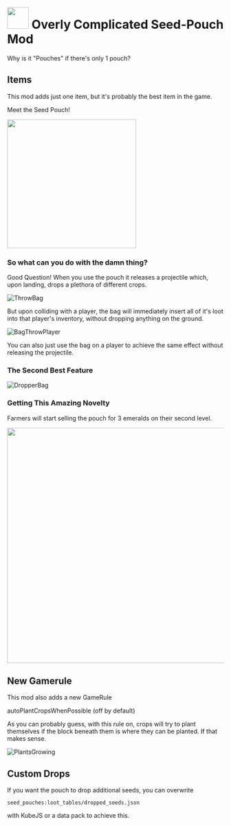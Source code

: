 # <img src="https://user-images.githubusercontent.com/104443436/174792973-21d1973b-2513-462d-8d2c-cea9bb11ed6a.png" width="50"> Overly Complicated Seed-Pouch Mod

 Why is it "Pouches" if there's only 1 pouch?
 
 ## Items
 This mod adds just one item, but it's probably the best item in the game.
 
 Meet the Seed Pouch!
 
 <img src="https://user-images.githubusercontent.com/104443436/174796518-9a2e2bea-071b-4a3e-aa04-66b63e740b0a.png" width="300">
 
 ### So what can you do with the damn thing?
 
 Good Question! When you use the pouch it releases a projectile which, upon landing, drops a plethora of different crops.

![ThrowBag](https://user-images.githubusercontent.com/104443436/174799839-f14a1575-925d-4d1e-85dd-467eeb5ef29c.gif)
 
 But upon colliding with a player, the bag will immediately insert all of it's loot into that player's inventory, without dropping anything on the ground.
 
 ![BagThrowPlayer](https://user-images.githubusercontent.com/104443436/174800732-1ac1cbf1-bc36-4283-8efa-f697a6676f4f.gif)
 
 You can also just use the bag on a player to achieve the same effect without releasing the projectile.
 
 ### The Second Best Feature
 
 ![DropperBag](https://user-images.githubusercontent.com/104443436/174802849-fcfda792-0ae4-49c9-813c-f8e920a43de8.gif)
 
 ### Getting This Amazing Novelty
 
 Farmers will start selling the pouch for 3 emeralds on their second level.
 
 <img src="https://user-images.githubusercontent.com/104443436/174812553-ba70d593-2f5a-444b-a2b0-eb998483a2f0.png" width="548">
 
 ## New Gamerule
 
 This mod also adds a new GameRule
 
 autoPlantCropsWhenPossible (off by default)
 
 As you can probably guess, with this rule on, crops will try to plant themselves if the block beneath them is where they can be planted. If that makes sense.
 
 ![PlantsGrowing](https://user-images.githubusercontent.com/104443436/174808459-32ee719c-5c44-4c5f-b0b9-0721507a43db.gif)
 
 ## Custom Drops
 
 If you want the pouch to drop additional seeds, you can overwrite
 
 `seed_pouches:loot_tables/dropped_seeds.json`
 
 with KubeJS or a data pack to achieve this.
